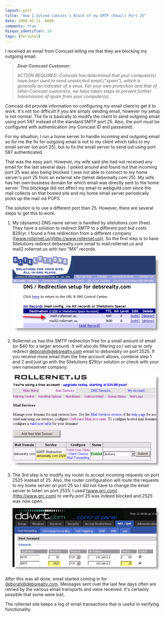 ```yaml
---
layout: post
title: "How I Solved Comcast's Block of my SMTP (Email) Port 25"
date: 2008-05-21 -0800
comments: true
disqus_identifier: 18
tags: [Personal]
---
```

I received an email from Comcast telling me that they are blocking my
outgoing email:

> ***Dear Comcast Customer:***
>
> *ACTION REQUIRED: Comcast has determined that your computer(s) have
> been used to send unsolicited email ("spam"), which is generally an
> indicator of a virus. For your own protection and that of other
> Comcast customers, we have taken steps to prevent further transmission
> of spam from your computer(s).*

Comcast did provide information on configuring my email client to get it
to work. It's not too difficult if you are simply sending email, however
my setup is not normal. The fix is basically to modify the client to
send outgoing email using port 587 instead of the standard SMTP port 25.
Also, the port must be configured with authentication (my Comcast ID and
password).

For my situation, I run a home server to handle incoming and outgoing
email so for me the fix for outgoing email is not to my client which
talks to my email server (on port 25), but to fix the email server to
send out using port 587 authenticated.

That was the easy part. However, my wife said she had not received any
email for the last several days. I poked around and found out that
incoming port 25 was also being blocked. I was not able to connect to my
home server's port 25 from an external site (telnet debsrealty.com 25).
My wife has her own business domain for which email was directly sent to
the home server. This blockage
did not affect my email to webguild.com since the mail collects on that
hosted site and my home email server periodically picks up the mail via
POP3.

The solution is to use a different port than 25. However, there are
several steps to get this to work.

1.  My (dynamic) DNS name server is handled by sitelutions.com (free).
    They have a solution to redirect SMTP to a different port but costs
    \$29/yr. I found a free redirection from a different company
    ([www.rollernet.us](http://www.rollernet.us)). So the first step is
    to have Sitelutions redirect debsrealty.com email to
    mail.rollernet.us and mail2.rollernet.us with two "MX" records.  
     
    ![](/images/blogs_webguild_com/gary/SiteLutionsSmtp.png)
2.  Rollernet.us has this SMTP redirection free for a small amount of
    email (or \$40 for a larger amount). It will also do filtering so I
    set up to only redirect
    [deborah@debsrealty.com](mailto:deborah@debsrealty.com) email to
    debsrealty on port 2525. If you receive more email than the free
    account allows, combine step 1 and 2 and just go with the
    Sitelutions \$29/yr solution or check with your own nameserver
    company. 
     
    ![](/images/blogs_webguild_com/gary/RollernetSmtp.png)

3.  The 3rd step is to modify my router to accept incoming requests on
    port 2525 instead of 25. Also, the router configuration will route
    the requests to my home server on port 25 so I did not have to
    change the email server to listen on port 2525. I used
    [www.grc.com](http://www.grc.com) to verify port 25 was indeed
    blocked and 2525 was now open. 
     
    ![](/images/blogs_webguild_com/gary/RouterSmtp.png)

After this was all done, email started coming in for
[deborah@debsrealty.com](mailto:deborah@debsrealty.com). Messages sent
over the last few days often are retried by the various email transports
and were received. It's certainly possible that some were lost.

The rollernet site keeps a log of email transactions that is useful in
verifying functionality.
